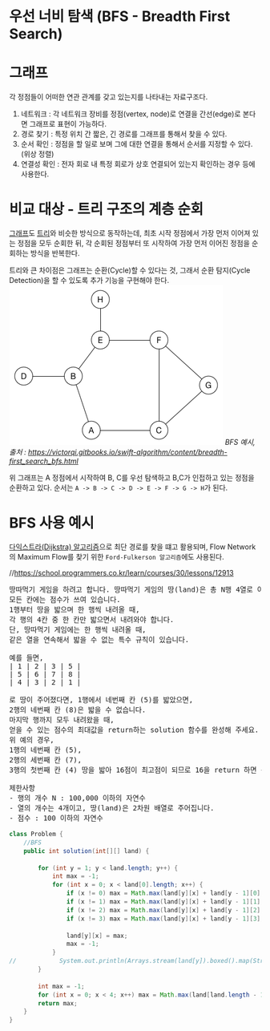 # 우선 너비 탐색 (BFS - Breadth First Search)

# 그래프
각 정점들이 어떠한 연관 관계를 갖고 있는지를 나타내는 자료구조다. 
 1. 네트워크 : 각 네트워크 장비를 정점(vertex, node)로 연결을 간선(edge)로 본다면 그래프로 표현이 가능하다.
 2. 경로 찾기 : 특정 위치 간 짧은, 긴 경로를 그래프를 통해서 찾을 수 있다. 
 3. 순서 확인 : 정점을 할 일로 보며 그에 대한 연결을 통해서 순서를 지정할 수 있다. (위상 정렬)
 4. 연결성 확인 : 전자 회로 내 특정 회로가 상호 연결되어 있는지 확인하는 경우 등에 사용한다.

# 비교 대상 - 트리 구조의 계층 순회
[그래프](../Graph.md)도 [트리](Tree.md)와 비슷한 방식으로 동작하는데, 최초 시작 정점에서 가장 먼저 이어져 있는 정점을 모두 순회한 뒤, 각 순회된
정점부터 또 시작하여 가장 먼저 이어진 정점을 순회하는 방식을 반복한다.

트리와 큰 차이점은 그래프는 순환(Cycle)할 수 있다는 것, 그래서 순환 탐지(Cycle Detection)을 할 수 있도록 추가 기능을 구현해야 한다.
![](../img/img.gif)
<cite>BFS 예시, 출처 : https://victorqi.gitbooks.io/swift-algorithm/content/breadth-first_search_bfs.html</cite>

위 그래프는 A 정점에서 시작하여 B, C를 우선 탐색하고 B,C가 인접하고 있는 정점을 순환하고 있다.
순서는 `A -> B -> C -> D -> E -> F -> G -> H`가 된다.

# BFS 사용 예시
[다익스트라(Dijkstra) 알고리즘](Dijkstra.md)으로 최단 경로를 찾을 떄고 활용되며, Flow Network의 Maximum Flow를 찾기 위한
`Ford-Fulkerson 알고리즘`에도 사용된다.



//https://school.programmers.co.kr/learn/courses/30/lessons/12913
<pre>
땅따먹기 게임을 하려고 합니다. 땅따먹기 게임의 땅(land)은 총 N행 4열로 이루어져 있고,
모든 칸에는 점수가 쓰여 있습니다.
1행부터 땅을 밟으며 한 행씩 내려올 때,
각 행의 4칸 중 한 칸만 밟으면서 내려와야 합니다.
단, 땅따먹기 게임에는 한 행씩 내려올 때,
같은 열을 연속해서 밟을 수 없는 특수 규칙이 있습니다.

예를 들면,
| 1 | 2 | 3 | 5 |
| 5 | 6 | 7 | 8 |
| 4 | 3 | 2 | 1 |

로 땅이 주어졌다면, 1행에서 네번째 칸 (5)를 밟았으면,
2행의 네번째 칸 (8)은 밟을 수 없습니다.
마지막 행까지 모두 내려왔을 때,
얻을 수 있는 점수의 최대값을 return하는 solution 함수를 완성해 주세요.
위 예의 경우,
1행의 네번째 칸 (5),
2행의 세번째 칸 (7),
3행의 첫번째 칸 (4) 땅을 밟아 16점이 최고점이 되므로 16을 return 하면 됩니다.

제한사항
- 행의 개수 N : 100,000 이하의 자연수
- 열의 개수는 4개이고, 땅(land)은 2차원 배열로 주어집니다.
- 점수 : 100 이하의 자연수
</pre>

```java
class Problem {
    //BFS
    public int solution(int[][] land) {

        for (int y = 1; y < land.length; y++) {
            int max = -1;
            for (int x = 0; x < land[0].length; x++) {
                if (x != 0) max = Math.max(land[y][x] + land[y - 1][0], max);
                if (x != 1) max = Math.max(land[y][x] + land[y - 1][1], max);
                if (x != 2) max = Math.max(land[y][x] + land[y - 1][2], max);
                if (x != 3) max = Math.max(land[y][x] + land[y - 1][3], max);

                land[y][x] = max;
                max = -1;
            }
//            System.out.println(Arrays.stream(land[y]).boxed().map(String::valueOf).collect(Collectors.joining(", ")));;
        }

        int max = -1;
        for (int x = 0; x < 4; x++) max = Math.max(land[land.length - 1][x], max);
        return max;
    }
}
```
